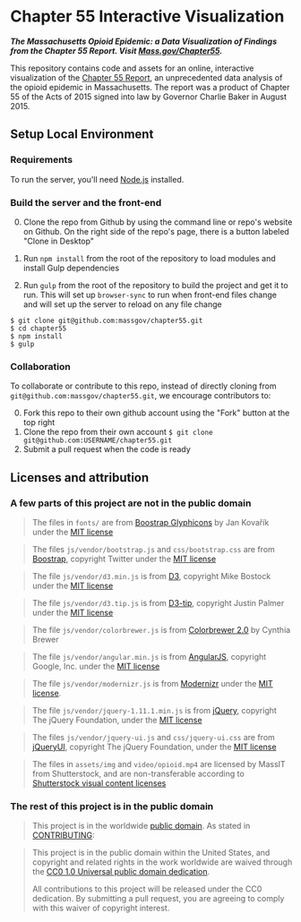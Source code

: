 # Chapter 55 Interactive Visualization

***The Massachusetts Opioid Epidemic: a Data Visualization of Findings from the Chapter 55 Report. Visit [Mass.gov/Chapter55](http://www.mass.gov/chapter55).***

This repository contains code and assets for an online, interactive visualization of the [Chapter 55 Report](http://www.mass.gov/eohhs/gov/newsroom/press-releases/eohhs/admin-releases-unprecedented-report-on-opioid-epidemic.html), an unprecedented data analysis of the opioid epidemic in Massachusetts. The report was a product of Chapter 55 of the Acts of 2015 signed into law by Governor Charlie Baker in August 2015.

## Setup Local Environment

### Requirements

To run the server, you'll need [Node.js](https://nodejs.org/en/download/) installed.

### Build the server and the front-end

0. Clone the repo from Github by using the command line or repo's website on Github. On the right side of the repo's page, there is a button labeled "Clone in Desktop"

0. Run `npm install` from the root of the repository to load modules and install Gulp dependencies

0. Run `gulp` from the root of the repository to build the project and get it to run. This will set up `browser-sync` to run when front-end files change and will set up the server to reload on any file change


```
$ git clone git@github.com:massgov/chapter55.git
$ cd chapter55
$ npm install
$ gulp
```
### Collaboration
To collaborate or contribute to this repo, instead of directly cloning from `git@github.com:massgov/chapter55.git`, we encourage contributors to:

0. Fork this repo to their own github account using the "Fork" button at the top right
0. Clone the repo from their own account `$ git clone git@github.com:USERNAME/chapter55.git`
0. Submit a pull request when the code is ready

## Licenses and attribution

### A few parts of this project are not in the public domain

>The files in `fonts/` are from [Boostrap Glyphicons](http://glyphicons.bootstrapcheatsheets.com/) by Jan Kovařík under the [MIT license](https://github.com/twbs/bootstrap/blob/master/LICENSE)

>The files `js/vendor/bootstrap.js` and `css/bootstrap.css` are from [Boostrap](http://getbootstrap.com), copyright Twitter under the [MIT license](https://github.com/twbs/bootstrap/blob/master/LICENSE)

>The file `js/vendor/d3.min.js` is from [D3](https://d3js.org/), copyright Mike Bostock under the [MIT license](https://github.com/d3/d3/blob/master/LICENSE)

>The file `js/vendor/d3.tip.js` is from [D3-tip](http://labratrevenge.com/d3-tip/), copyright Justin Palmer under the [MIT license](https://github.com/Caged/d3-tip/blob/master/LICENSE)

>The file `js/vendor/colorbrewer.js` is from [Colorbrewer 2.0](http://colorbrewer2.org) by Cynthia Brewer

>The file `js/vendor/angular.min.js` is from [AngularJS](http://angularjs.org), copyright Google, Inc. under the [MIT license](https://github.com/angular/angular.js/blob/master/LICENSE)

>The file `js/vendor/modernizr.js` is from [Modernizr](https://modernizr.com/) under the [MIT license](https://modernizr.com/license/).

>The file `js/vendor/jquery-1.11.1.min.js` is from [jQuery](https://jquery.com/), copyright The jQuery Foundation, under the [MIT license](https://jquery.org/license/)

>The files `js/vendor/jquery-ui.js` and `css/jquery-ui.css` are from [jQueryUI](http://jqueryui.com), copyright The jQuery Foundation, under the [MIT license](https://jquery.org/license/)

>The files in `assets/img` and `video/opioid.mp4` are licensed by MassIT from Shutterstock, and are non-transferable according to [Shutterstock visual content licenses](http://www.shutterstock.com/license)


### The rest of this project is in the public domain

>This project is in the worldwide [public domain](LICENSE.md). As stated in [CONTRIBUTING](CONTRIBUTING.md):

> This project is in the public domain within the United States, and copyright and related rights in the work worldwide are waived through the [CC0 1.0 Universal public domain dedication](https://creativecommons.org/publicdomain/zero/1.0/).
>
> All contributions to this project will be released under the CC0 dedication. By submitting a pull request, you are agreeing to comply with this waiver of copyright interest.
